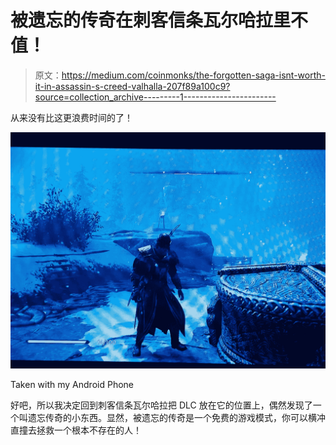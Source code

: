 # 被遗忘的传奇在刺客信条瓦尔哈拉里不值！

> 原文：<https://medium.com/coinmonks/the-forgotten-saga-isnt-worth-it-in-assassin-s-creed-valhalla-207f89a100c9?source=collection_archive---------1----------------------->

从来没有比这更浪费时间的了！

![](img/63e0da54ec9eba04e7a1f23b3b5f082a.png)

Taken with my Android Phone

好吧，所以我决定回到刺客信条瓦尔哈拉把 DLC 放在它的位置上，偶然发现了一个叫遗忘传奇的小东西。显然，被遗忘的传奇是一个免费的游戏模式，你可以横冲直撞去拯救一个根本不存在的人！
